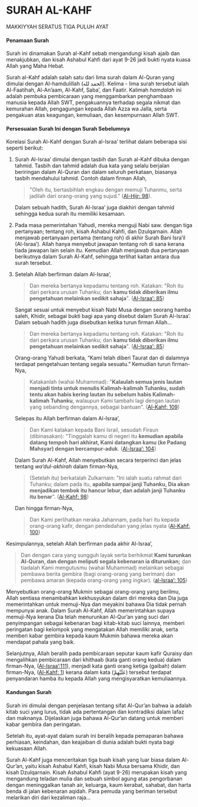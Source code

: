 # SURAH AL-KAHF

MAKKIYYAH SERATUS TIGA PULUH AYAT

#### Penamaan Surah

Surah ini dinamakan Surah al-Kahf sebab mengandungi kisah ajaib dan menakjubkan, dan kisah Ashabul Kahfi dari ayat 9-26 jadi bukti nyata kuasa Allah yang Maha Hebat.

Surah al-Kahf adalah salah satu dari lima surah dalam Al-Quran yang dimulai dengan Al-hamdulillah (الحمد لله). Kelima - lima surah tersebut ialah Al-Faatihah, Al-An’aam, Al-Kahf, Saba’, dan Faatir. Kalimah _hamdalah_ ini adalah pembuka pembicaraan yang menggambarkan penghambaan manusia kepada Allah SWT, pengakuannya terhadap segala nikmat dan kemurahan Allah, pengagungan kepada Allah Azza wa Jalla, serta pengakuan atas keagungan, kemuliaan, dan kesempurnaan Allah SWT.

#### Persesuaian Surah Ini dengan Surah Sebelumnya

Korelasi Surah Al-Kahf dengan Surah al-Israa’ terlihat dalam beberapa sisi seperti berikut:

1. Surah Al-Israa’ dimulai dengan tasbih dan Surah al-Kahf dibuka dengan tahmid. Tasbih dan tahmid adalah dua kata yang selalu berjalan beriringan dalam Al-Quran dan dalam seluruh perkataan, biasanya tasbih mendahului tahmid. Contoh dalam firman Allah,

    > "Oleh itu, bertasbihlah engkau dengan memuji Tuhanmu, serta jadilah dari orang-orang yang sujud." ([Al-Hijr: 98](https://quran.com/15/98)).

    Dalam sebuah hadith, Surah Al-Israa’ juga diakhiri dengan tahmid sehingga kedua surah itu memiliki kesamaan.

2. Pada masa pemerintahan Yahudi, mereka menguji Nabi saw. dengan tiga pertanyaan; tentang roh, kisah Ashabul Kahfi, dan Dzulqarnain. Allah menjawab pertanyaan pertama (tentang roh) di akhir Surah Bani Isra’il (Al-Israa’). Allah hanya menyebut jawapan tentang roh di sana kerana tiada jawapan lain selain itu. Kemudian Allah menjawab dua pertanyaan berikutnya dalam Surah Al-Kahf, sehingga terlihat kaitan antara dua surah tersebut.

3. Setelah Allah berfirman dalam Al-Israa’,

    > Dan mereka bertanya kepadamu tentang roh. Katakan: "Roh itu dari perkara urusan Tuhanku; dan **kamu tidak diberikan ilmu pengetahuan melainkan sedikit sahaja**". ([Al-Israa’: 85](https://quran.com/17/85))

    Sangat sesuai untuk menyebut kisah Nabi Musa dengan seorang hamba saleh, Khidir, sebagai bukti bagi apa yang disebut dalam Surah Al-Israa’. Dalam sebuah hadith juga disebutkan ketika turun firman Allah...

    > Dan mereka bertanya kepadamu tentang roh. Katakan: "Roh itu dari perkara urusan Tuhanku; dan **kamu tidak diberikan ilmu pengetahuan melainkan sedikit sahaja**". ([Al-Israa’: 85](https://quran.com/17/85))

    Orang-orang Yahudi berkata,
    “Kami telah diberi Taurat dan di dalamnya terdapat pengetahuan tentang segala sesuatu.” Kemudian turun firman-Nya,

    > Katakanlah (wahai Muhammad): "**Kalaulah semua jenis lautan menjadi tinta untuk menulis Kalimah-kalimah Tuhanku, sudah tentu akan habis kering lautan itu sebelum habis Kalimah-kalimah Tuhanku**, walaupun Kami tambahi lagi dengan lautan yang sebanding dengannya, sebagai bantuan". ([Al-Kahf: 109](https://quran.com/18/109))

    Selepas itu Allah berfirman dalam Al-Israa’,

    > Dan Kami katakan kepada Bani Israil, sesudah Firaun (dibinasakan): "Tinggalah kamu di negeri itu **kemudian apabila datang tempoh hari akhirat, Kami datangkan kamu (ke Padang Mahsyar) dengan bercampur-aduk**. ([Al-Israa’: 104](https://quran.com/17/104))

    Dalam Surah Al-Kahf, Allah menyebutkan secara terperinci dan jelas tentang _wa’dul-akhirah_ dalam firman-Nya,

    > (Setelah itu) berkatalah Zulkarnain: "Ini ialah suatu rahmat dari Tuhanku; dalam pada itu, **apabila sampai janji Tuhanku, Dia akan menjadikan tembok itu hancur lebur, dan adalah janji Tuhanku itu benar**". ([Al-Kahf: 98](https://quran.com/18/98))

    Dan hingga firman-Nya,

    > Dan Kami perlihatkan neraka Jahannam, pada hari itu kepada orang-orang kafir, dengan pendedahan yang jelas nyata ([Al-Kahf: 100](https://quran.com/18/100))

Kesimpulannya, setelah Allah berfirman pada akhir Al-Israa’,

> Dan dengan cara yang sungguh layak serta berhikmat **Kami turunkan Al-Quran, dan dengan meliputi segala kebenaran ia diturunkan;** dan tiadalah Kami mengutusmu (wahai Muhammad) melainkan sebagai pembawa berita gembira (bagi orang-orang yang beriman) dan pembawa amaran (kepada orang-orang yang ingkar). ([al-Israa’: 105](https://quran.com/17/105))

Menyebutkan orang-orang Mukmin sebagai orang-orang yang berilmu, Allah sentiasa menambahkan kekhusyukan dalam diri mereka dan Dia juga memerintahkan untuk memuji-Nya dan meyakini bahawa Dia tidak pernah mempunyai anak. Dalam Surah Al-Kahf, Allah memerintahkan supaya memuji-Nya kerana Dia telah menurunkan Al-Qur’an yang suci dari penyimpangan sebagai kebenaran bagi kitab-kitab suci lainnya, memberi peringatan bagi kelompok yang mengatakan Allah memiliki anak, serta memberi kabar gembira kepada kaum Mukmin bahawa mereka akan mendapat pahala yang baik.

Selanjutnya, Allah beralih pada pembicaraan seputar kaum kafir Quraisy dan mengalihkan pembicaraan dari khithaab (kata ganti orang kedua) dalam firman-Nya,
([Al-Israa’:111](https://quran.com/17/111)), menjadi kata ganti orang ketiga (gaibah) dalam firman-Nya, ([Al-Kahf: 1](https://quran.com/18/1)) kerana dalam kata (عَلَيْهِمْ) tersebut terdapat penyandaran hamba itu kepada Allah yang mengisyaratkan kemuliaannya.

#### Kandungan Surah

Surah ini dimulai dengan penjelasan tentang sifat Al-Qur’an bahwa ia adalah kitab suci yang lurus, tidak ada pertentangan dan kontradiksi dalam lafaz dan maknanya. Dijelaskan juga bahawa Al-Qur’an datang untuk memberi kabar gembira dan peringatan.

Setelah itu, ayat-ayat dalam surah ini beralih kepada pemaparan bahawa perhiasan, keindahan, dan keajaiban di dunia adalah bukti nyata bagi kekuasaan Allah.

Surah Al-Kahf juga menceritakan tiga buah kisah yang luar biasa dalam Al-Qur’an, yaitu kisah Ashabul Kahfi, kisah Nabi Musa bersama Khidir, dan kisah Dzulqarnain. Kisah Ashabul Kahfi (ayat 9-26) merupakan kisah yang mengandung teladan mulia dan sebuah simbol agung atas pengorbanan dengan meninggalkan tanah air, keluarga, kaum kerabat, sahabat, dan harta benda di jalan kebenaran aqidah. Para pemuda yang beriman tersebut melarikan diri dari kezaliman raja...
